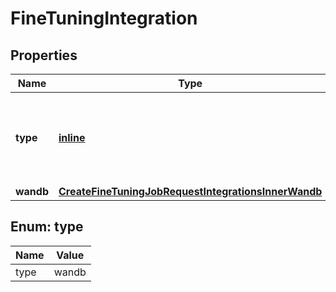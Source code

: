 
# FineTuningIntegration

## Properties
| Name | Type | Description | Notes |
| ------------ | ------------- | ------------- | ------------- |
| **type** | [**inline**](#Type) | The type of the integration being enabled for the fine-tuning job |  |
| **wandb** | [**CreateFineTuningJobRequestIntegrationsInnerWandb**](CreateFineTuningJobRequestIntegrationsInnerWandb.md) |  |  |


<a id="Type"></a>
## Enum: type
| Name | Value |
| ---- | ----- |
| type | wandb |



